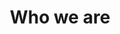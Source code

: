 ---
layout: leftnav-page-content
title: Who we are
permalink: /about/who-we-are/
breadcrumb: Who we are
collection_name: about
---